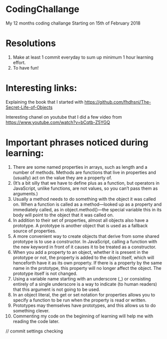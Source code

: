 # CodingChallange
My 12 months coding challange
Starting on 15th of February 2018

# Resolutions
1. Make at least 1 commit everyday to sum up minimum 1 hour learning effort.
2. To have fun!

# Interesting links: 

Explaining the book that I started with
https://github.com/fhdhsni/The-Secret-Life-of-Objects

Interesting chanel on youtube that I did a few video from
https://www.youtube.com/watch?v=bCqtb-Z5YGQ



# Important phrases noticed during learning:

1. There are some named properties in arrays, such as length and a number
of methods. Methods are functions that live in properties and (usually)
act on the value they are a property of.
2. (It’s a bit silly that we have to define plus as a function, but operators
in JavaScript, unlike functions, are not values, so you can’t pass them
as arguments.)
3. Usually a method needs to do something with the object it was called
on. When a function is called as a method—looked up as a property and
immediately called, as in object.method()—the special variable this in its
body will point to the object that it was called on.
4. In addition to their set of properties,
almost all objects also have a prototype. A prototype is another object
that is used as a fallback source of properties.
5. A more convenient way to create objects that derive from some shared
prototype is to use a constructor. In JavaScript, calling a function with
the new keyword in front of it causes it to be treated as a constructor.
6. When you add a property to an object, whether it is present in the
prototype or not, the property is added to the object itself, which will
henceforth have it as its own property. If there is a property by the same
name in the prototype, this property will no longer affect the object. The
prototype itself is not changed.
7. Using a variable name starting with an underscore (_) or consisting
entirely of a single underscore is a way to indicate (to human readers)
that this argument is not going to be used.
8. In an object literal, the get or set notation for properties allows you
to specify a function to be run when the property is read or written.
9. Prototypes may themselves have prototypes, and
this allows us to do something clever.
10. Commenting my code on the beginning of learning will help me with 
reading the code later.

// commit settings checking